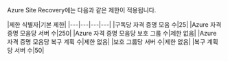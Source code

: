
Azure Site Recovery에는 다음과 같은 제한이 적용됩니다.


|제한 식별자|기본 제한|
|---|---|---|---|
|구독당 자격 증명 모음 수|25|
|Azure 자격 증명 모음당 서버 수|250|
|Azure 자격 증명 모음당 보호 그룹 수|제한 없음|
|Azure 자격 증명 모음당 복구 계획 수|제한 없음|
|보호 그룹당 서버 수|제한 없음|
|복구 계획당 서버 수|50|

<!---HONumber=August15_HO6-->